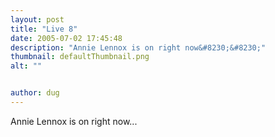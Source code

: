 ```yaml
---
layout: post
title: "Live 8"
date: 2005-07-02 17:45:48
description: "Annie Lennox is on right now&#8230;&#8230;"
thumbnail: defaultThumbnail.png
alt: ""


author: dug
---
```


<p>Annie Lennox is on right now...</p>
